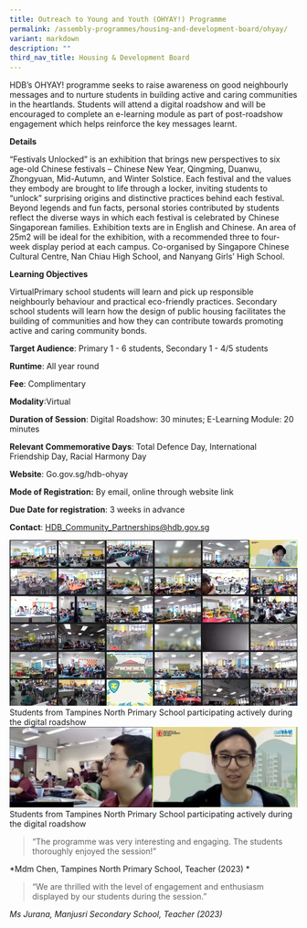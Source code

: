 ```yaml
---
title: Outreach to Young and Youth (OHYAY!) Programme
permalink: /assembly-programmes/housing-and-development-board/ohyay/
variant: markdown
description: ""
third_nav_title: Housing & Development Board
---
```

HDB’s OHYAY! programme seeks to raise awareness on good neighbourly messages and to nurture students in building active and caring communities in the heartlands. Students will attend a digital roadshow and will be encouraged to complete an e-learning module as part of post-roadshow engagement which helps reinforce the key messages learnt.

**Details**

“Festivals Unlocked” is an exhibition that brings new perspectives to six age-old Chinese festivals – Chinese New Year, Qingming, Duanwu, Zhongyuan, Mid-Autumn, and Winter Solstice. Each festival and the values they embody are brought to life through a locker, inviting students to “unlock” surprising origins and distinctive practices behind each festival. Beyond legends and fun facts, personal stories contributed by students reflect the diverse ways in which each festival is celebrated by Chinese Singaporean families. Exhibition texts are in English and Chinese. An area of 25m2 will be ideal for the exhibition, with a recommended three to four-week display period at each campus. Co-organised by Singapore Chinese Cultural Centre, Nan Chiau High School, and Nanyang Girls’ High School.

**Learning Objectives**

VirtualPrimary school students will learn and pick up responsible neighbourly behaviour and practical eco-friendly practices. Secondary school students will learn how the design of public housing facilitates the building of communities and how they can contribute towards promoting active and caring community bonds.

**Target Audience**: Primary 1 - 6 students, Secondary 1 - 4/5 students

**Runtime**: All year round

**Fee**: Complimentary

**Modality**:Virtual

**Duration of Session**: Digital Roadshow: 30 minutes; E-Learning Module: 20 minutes

**Relevant Commemorative Days**: Total Defence Day, International Friendship Day, Racial Harmony Day

**Website**: Go.gov.sg/hdb-ohyay

**Mode of Registration:** By email, online through website link

**Due Date for registration**: 3 weeks in advance

**Contact**: HDB_Community_Partnerships@hdb.gov.sg

![](/images/hdb_OHYAY_Photo1.jpg)Students from Tampines North Primary School participating actively during the digital roadshow
![](/images/hdb_OHYAY_Photo2.jpg)Students from Tampines North Primary School participating actively during the digital roadshow

> “The programme was very interesting and engaging. The students thoroughly enjoyed the session!” 

*Mdm Chen, Tampines North Primary School, Teacher (2023) *

> “We are thrilled with the level of engagement and enthusiasm displayed by our students during the session.” 

*Ms Jurana, Manjusri Secondary School, Teacher (2023)*

